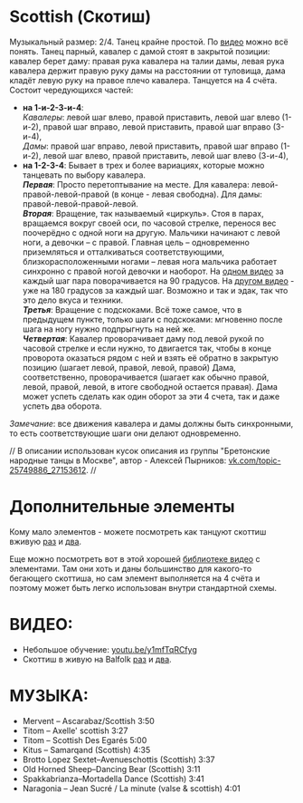 Scottish (Скотиш)
========

Музыкальный размер: 2/4. Танец крайне простой. По [видео](https://www.youtube.com/watch?v=y1mfTqRCfyg) можно всё понять. Танец парный, кавалер с дамой стоят в закрытой позиции: кавалер берет даму: правая рука кавалера на талии дамы, левая рука кавалера держит правую руку дамы на расстоянии от туловища, дама кладёт левую руку на правое плечо кавалера. Танцуется на 4 счёта. Состоит чередующихся частей:
- __на 1-и-2-3-и-4__:  
  _Кавалеры_: левой шаг влево, правой приставить, левой шаг влево (1-и-2), правой шаг вправо, левой приставить, правой шаг вправо (3-и-4),  
  _Дамы_: правой шаг вправо, левой приставить, правой шаг вправо (1-и-2), левой шаг влево, правой приставить, левой шаг влево (3-и-4),  
- __на 1-2-3-4__: Бывает в трех и более вариациях, которые можно танцевать по выбору кавалера.  
  ___Первая___: Просто перетоптывание на месте. Для кавалера: левой-правой-левой-правой (в конце - левая свободна). Для дамы: правой-левой-правой-левой.  
  ___Вторая___: Вращение, так называемый «циркуль». Стоя в парах, вращаемся вокруг своей оси, по часовой стрелке, перенося вес поочерёдно с одной ноги на другую. Мальчики начинают с левой ноги, а девочки – с правой. Главная цель – одновременно приземляться и отталкиваться соответствующими, близкорасположенными ногами – левая нога мальчика работает синхронно с правой ногой девочки и наоборот. На [одном видео](https://youtu.be/y1mfTqRCfyg) за каждый шаг пара поворачивается на 90 градусов. На [другом видео](https://youtu.be/kLfWSGIAQP8) - уже на 180 градусов за каждый шаг. Возможно и так и эдак, так что это дело вкуса и техники.  
  ___Третья___: Вращение с подскоками. Всё тоже самое, что в предыдущем пункте, только шаги с подскоками: мгновенно после шага на ногу нужно подпрыгнуть на ней же.  
  ___Четвертая___: Кавалер проворачивает даму под левой рукой по часовой стрелке и если нужно, то двигается так, чтобы в конце проворота оказаться рядом с ней и взять её обратно в закрытую позицию (шагает левой, правой, левой, правой) Дама, соответственно, проворачивается (шагает как обычно правой, левой, правой, левой, в итоге свободной остается правая). Дама может успеть сделать как один оборот за эти 4 счета, так и даже успеть два оборота.

_Замечание_: все движения кавалера и дамы должны быть синхронными, то есть соответствующие шаги они делают одновременно.

// В описании использован кусок описания из группы "Бретонские народные танцы в Москве", автор - Алексей Пырников: [vk.com/topic-25749886_27153612](https://vk.com/topic-25749886_27153612). //

Дополнительные элементы
======
Кому мало элементов - можете посмотреть как танцуют скоттиш вживую [раз](https://youtu.be/vwHZvw7jk94) и [два](https://youtu.be/f7lTAVP8nrs).

Еще можно посмотреть вот в этой хорошей [библиотеке видео](http://www.libraryofdance.org/dances/schottische/) с элементами. Там они хоть и даны большинство для какого-то бегающего скоттиша, но сам элемент выполняется на 4 счёта и поэтому может быть легко использован внутри стандартной схемы.


ВИДЕО:
======
- Небольшое обучение: [youtu.be/y1mfTqRCfyg](https://www.youtube.com/watch?v=y1mfTqRCfyg)
- Скоттиш в живую на Balfolk [раз](https://youtu.be/vwHZvw7jk94) и [два](https://youtu.be/f7lTAVP8nrs).

МУЗЫКА:
========
- Mervent – Ascarabaz/Scottish 3:50
- Titom – Axelle' scottish 3:27
- Titom – Scottish Des Egarés 5:00
- Kitus – Samarqand (Scottish) 4:35
- Brotto Lopez Sextet–Avenueschottis (Scottish) 3:37
- Old Horned Sheep–Dancing Bear (Scottish) 3:11
- Spakkabrianza–Mortadella Dance (Scottish) 3:41
- Naragonia – Jean Sucré / La minute (valse & scottish) 4:01
